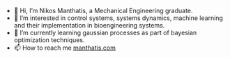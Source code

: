 - 👋 Hi, I’m Nikos Manthatis, a Mechanical Engineering graduate.
- 👀 I’m interested in control systems, systems dynamics, machine learning and their implementation in bioengineering systems.
- 🌱 I’m currently learning gaussian processes as part of bayesian optimization techniques. 
- 📫 How to reach me [manthatis.com](manthatis.com)

<!---
nmanthatis/nmanthatis is a ✨ special ✨ repository because its `README.md` (this file) appears on your GitHub profile.
You can click the Preview link to take a look at your changes.
--->
